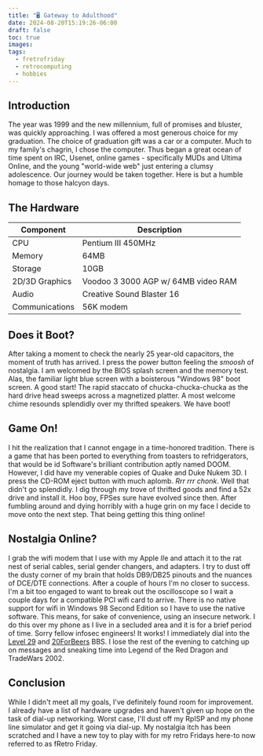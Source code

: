 ```yaml
---
title: "🖥️ Gateway to Adulthood"
date: 2024-08-20T15:19:26-06:00
draft: false
toc: true
images:
tags:
  - fretrofriday
  - retrocomputing
  - hobbies
---
```


## Introduction

The year was 1999 and the new millennium, full of promises and bluster, was 
quickly approaching. I was offered a most generous choice for my graduation. 
The choice of graduation gift was a car or a computer. Much to my family's 
chagrin, I chose the computer. Thus began a great ocean of time spent on IRC, 
Usenet, online games - specifically MUDs and Ultima Online, and the young 
"world-wide web" just entering a clumsy adolescence. Our journey would be 
taken together. Here is but a humble homage to those halcyon days.

## The Hardware

| Component      | Description                         |
|----------------|-------------------------------------|
| CPU            | Pentium III 450MHz                  |
| Memory         | 64MB                                |
| Storage        | 10GB                                |
| 2D/3D Graphics | Voodoo 3 3000 AGP w/ 64MB video RAM |
| Audio          | Creative Sound Blaster 16           |
| Communications | 56K modem                           |

## Does it Boot?

After taking a moment to check the nearly 25 year-old capacitors, the moment 
of truth has arrived. I press the power button feeling the *smoosh* of 
nostalgia. I am welcomed by the BIOS splash screen and the memory test. Alas, 
the familiar light blue screen with a boisterous "Windows 98" boot screen. A 
good start! The rapid staccato of chucka-chucka-chucka as the hard drive head 
sweeps across a magnetized platter. A most welcome chime resounds splendidly 
over my thrifted speakers. We have boot!

## Game On!

I hit the realization that I cannot engage in a time-honored tradition. There 
is a game that has been ported to everything from toasters to refridgerators, 
that would be id Software's brilliant contribution aptly named DOOM. However, 
I did have my venerable copies of Quake and Duke Nukem 3D. I press the CD-ROM 
eject button with much aplomb. *Rrr rrr chonk*. Well that didn't go splendidly.
I dig through my trove of thrifted goods and find a 52x drive and install it.
Hoo boy, FPSes sure have evolved since then. After fumbling around and dying 
horribly with a huge grin on my face I decide to move onto the next step. That 
being getting this thing online!

## Nostalgia Online?

I grab the wifi modem that I use with my Apple *II*e and attach it to the rat 
nest of serial cables, serial gender changers, and adapters. I try to dust off 
the dusty corner of my brain that holds DB9/DB25 pinouts and the nuances of 
DCE/DTE connections. After a couple of hours I'm no closer to success. I'm a 
bit too engaged to want to break out the oscilloscope so I wait a couple days 
for a compatible PCI wifi card to arrive. There is no native support for wifi 
in Windows 98 Second Edition so I have to use the native software. This means, 
for sake of convenience, using an insecure network. I do this over my phone as 
I live in a secluded area and it is for a brief period of time. Sorry fellow 
infosec engineers! It works! I immediately dial into the 
[Level 29](https://bbs.fozztexx.com/) and [20ForBeers](http://20forbeers.com:1339/)
BBS. I lose the rest of the evening to catching up on messages and sneaking 
time into Legend of the Red Dragon and TradeWars 2002.

## Conclusion

While I didn't meet all my goals, I've definitely found room for improvement.
I already have a list of hardware upgrades and haven't given up hope on the 
task of dial-up networking. Worst case, I'll dust off my RpISP and my phone 
line simulator and get it going via dial-up. My nostalgia itch has been 
scratched and I have a new toy to play with for my retro Fridays here-to now 
referred to as fRetro Friday.